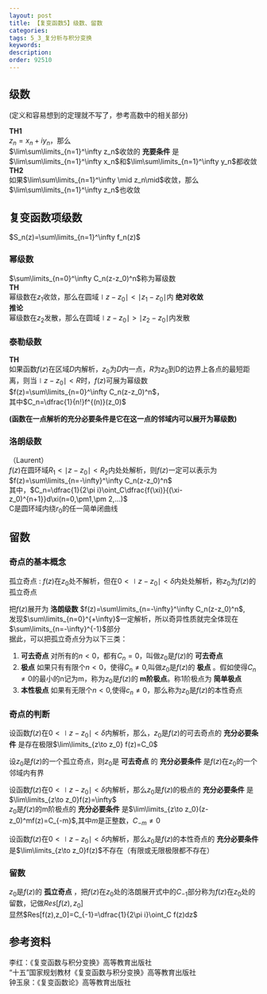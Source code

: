 ```yaml
---
layout: post
title: 【复变函数5】级数、留数
categories:
tags: 5_3_复分析与积分变换
keywords:
description:
order: 92510
---
```


## 级数
(定义和容易想到的定理就不写了，参考高数中的相关部分)  

**TH1**  
$z_n=x_n+iy_n$，那么  
$\lim\sum\limits_{n=1}^\infty z_n$收敛的 **充要条件** 是$\lim\sum\limits_{n=1}^\infty x_n$和$\lim\sum\limits_{n=1}^\infty y_n$都收敛  
**TH2**  
如果$\lim\sum\limits_{n=1}^\infty \mid z_n\mid$收敛，那么$\lim\sum\limits_{n=1}^\infty z_n$也收敛  

## 复变函数项级数
$S_n(z)=\sum\limits_{n=1}^\infty f_n(z)$  

### 幂级数
$\sum\limits_{n=0}^\infty C_n(z-z_0)^n$称为幂级数  
**TH**  
幂级数在$z_1$收敛，那么在圆域$\mid z-z_0\mid<\mid z_1-z_0\mid$内 **绝对收敛**  
**推论**  
幂级数在$z_2$发散，那么在圆域$\mid z-z_0\mid>\mid z_2-z_0\mid$内发散  

### 泰勒级数
**TH**  
如果函数$f(z)$在区域$D$内解析，$z_0$为$D$内一点，$R$为$z_0$到D的边界上各点的最短距离，则当$\mid z-z_0\mid<R$时，$f(z)$可展为幂级数  
$f(z)=\sum\limits_{n=0}^\infty C_n(z-z_0)^n$，  
其中$C_n=\dfrac{1}{n!}f^{(n)}(z_0)$  


**(函数在一点解析的充分必要条件是它在这一点的邻域内可以展开为幂级数)**

### 洛朗级数
（Laurent）  
$f(z)$在圆环域$R_1<\mid z-z_0\mid <R_2$内处处解析，则$f(z)$一定可以表示为  
$f(z)=\sum\limits_{n=-\infty}^\infty C_n(z-z_0)^n$  
其中，$C_n=\dfrac{1}{2\pi i}\oint_C\dfrac{f(\xi)}{(\xi-z_0)^{n+1}}d\xi(n=0,\pm1,\pm 2,...)$  
C是圆环域内绕$r_0$的任一简单闭曲线  

## 留数
### 奇点的基本概念
孤立奇点
:    $f(z)$在$z_0$处不解析，但在$0<\mid z-z_0\mid<\delta$内处处解析，称$z_0$为$f(z)$的孤立奇点  


把$f(z)$展开为 **洛朗级数** $f(z)=\sum\limits_{n=-\infty}^\infty C_n(z-z_0)^n$,  
发现$\sum\limits_{n=0}^{+\infty}$一定解析，所以奇异性质就完全体现在$\sum\limits_{n=-\infty}^{-1}$部分  
据此，可以把孤立奇点分为以下三类：
1. **可去奇点** 对所有的$n<0$，都有$C_n=0$，叫做$z_0$是$f(z)$的 **可去奇点**  
2. **极点** 如果只有有限个$n<0$，使得$C_n\neq 0$,叫做$z_0$是$f(z)$的 **极点**  。假如使得$C_n\neq 0$的最小的n记为m，称为$z_0$是$f(z)$的 **m阶极点**。称1阶极点为 **简单极点**
3. **本性极点** 如果有无限个$n<0$,使得$c_n\neq 0$，那么称为$z_0$是$f(z)$的本性奇点  


### 奇点的判断
设函数$f(z)$在$0<\mid z-z_0\mid<\delta$内解析，那么，$z_0$是$f(z)$的可去奇点的 **充分必要条件** 是存在极限$\lim\limits_{z\to z_0} f(z)=C_0$  


设$z_0$是$f(z)$的一个孤立奇点，则$z_0$是 **可去奇点** 的 **充分必要条件** 是$f(z)$在$z_0$的一个邻域内有界


设函数$f(z)$在$0<\mid z-z_0\mid<\delta$内解析，那么$z_0$是$f(z)$的极点的 **充分必要条件** 是$\lim\limits_{z\to z_0}f(z)=\infty$  
$z_0$是$f(z)$的m阶极点的 **充分必要条件** 是$\lim\limits_{z\to z_0}(z-z_0)^mf(z)=C_{-m}$,其中$m$是正整数，$C_{-m}\neq 0$  


设函数$f(z)$在$0<\mid z-z_0\mid<\delta$内解析，那么$z_0$是$f(z)$的本性奇点的 **充分必要条件** 是$\lim\limits_{z\to z_0}f(z)$不存在（有限或无限极限都不存在）  


### 留数
$z_0$是$f(z)$的 **孤立奇点** ，把$f(z)$在$z_0$处的洛朗展开式中的$C_{-1}$部分称为$f(z)$在$z_0$处的留数，记做$Res[f(z),z_0]$  
显然$Res[f(z),z_0]=C_{-1}=\dfrac{1}{2\pi i}\oint_C f(z)dz$  






## 参考资料
李红：《复变函数与积分变换》高等教育出版社  
“十五”国家规划教材《复变函数与积分变换》高等教育出版社  
钟玉泉：《复变函数论》高等教育出版社
